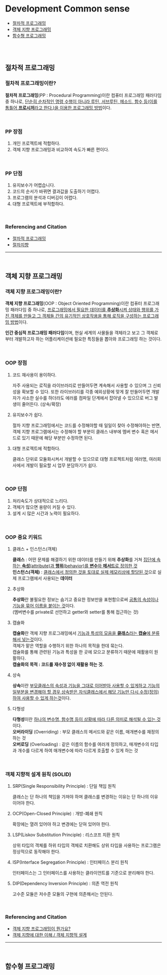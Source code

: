 
# Development Common sense

 - [절차적 프로그래밍](#절차적-프로그래밍)
 - [객체 지향 프로그래밍](#객체-지향-프로그래밍)
 - [함수형 프로그래밍](#함수형-프로그래밍)

</br>
</br>

## 절차적 프로그래밍

### 절차적 프로그래밍이란?

**절차적 프로그래밍**(PP : Procedural Programming)이란 컴퓨터 프로그래밍 패러다임 중 하나로, <u>단순히 순차적인 명령 수행이 아니라 루틴, 서브루틴, 메소드, 함수 등(이를 통틀어 **프로시저**라고 한다.)을 이용한 프로그래밍 방법</U>이다.

</br>

### PP 장점

1. 개인 프로젝트에 적합하다.
2. 객체 지향 프로그래밍과 비교하여 속도가 빠른 편이다.

</br>

### PP 단점

1. 유지보수가 어렵습니다.
2. 코드의 순서가 바뀌면 결과값을 도출하기 어렵다.
3. 프로그램의 분석과 디버깅이 어렵다.
4. 대형 프로젝트에 부적합하다.

</br>


### Referencing and Citation
- [절차적 프로그래밍](https://velog.io/@pneuma/%EC%A0%88%EC%B0%A8%EC%A0%81-%ED%94%84%EB%A1%9C%EA%B7%B8%EB%9E%98%EB%B0%8D-%EA%B0%9D%EC%B2%B4%EC%A7%80%ED%96%A5-%ED%94%84%EB%A1%9C%EA%B7%B8%EB%9E%98%EB%B0%8D)
- [절차지향](http://www.incodom.kr/%EC%A0%88%EC%B0%A8_%EC%A7%80%ED%96%A5)

---
</br>

## 객체 지향 프로그래밍

### 객체 지향 프로그래밍이란?

**객체 지향 프로그래밍**(OOP : Object Oriented Programming)이란 컴퓨터 프로그래밍 패러다임 중 하나로, <u>프로그래밍에서 필요한 데이터를 **추상화**시켜 상태와 행위를 가진 객체를 만들고 그 객체들 간의 유기적인 상호작용을 통해 로직을 구성하는 프로그래밍 방법</u>이다.

**인간 중심적 프로그래밍 패러다임**이며, 현실 세계의 사물들을 객체라고 보고 그 객체로부터 개발하고자 하는 어플리케이션에 필요한 특징들을 뽑아와 프로그래밍 하는 것이다.

</br>

### OOP 장점

1. 코드 재사용이 용이하다.

   자주 사용되는 로직을 라이브러리로 만들어두면 계속해서 사용할 수 있으며 그 신뢰성을 확보할 수 있다. 또한 라이브러리를 각종 예외상황에 맞게 잘 만들어두면 개발자가 사소한 실수를 하더라도 에러를 컴파일 단계에서 잡아낼 수 있으므로 버그 발생이 줄어든다. (상속/확장)

2. 유지보수가 쉽다.

   절차 지향 프로그래밍에서는 코드를 수정해야할 때 일일이 찾아 수정해야하는 반면, 객체 지향 프로그램에서는 수정해야 할 부분이 클래스 내부에 멤버 변수 혹은 메서드로 있기 때문에 해당 부분만 수정하면 된다.

3. 대형 프로젝트에 적합하다. 
 
   클래스 단위로 모듈화시켜서 개발할 수 있으므로 대형 프로젝트처럼 여러명, 여러회사에서 개발이 필요할 시 업무 분담하기가 쉽다.

</br>

### OOP 단점

1. 처리속도가 상대적으로 느리다.
2. 객체가 많으면 용량이 커질 수 있다.
3. 설계 시 많은 시간과 노력이 필요하다.

</br>

### OOP 중요 키워드

1. 클래스 + 인스턴스(객체)
   
   **클래스** : 어떤 문제를 해결하기 위한 데이터를 만들기 위해 **추상화**를 거쳐 <u>집단에 속하는 **속성**(attribute)과 **행위**(behavior)를 **변수**와 **메서드**로 정의한 것</u>  
   **인스턴스(객체)** : <u>클래스에서 정의한 것을 토대로 실제 메모리상에 할당된 것</u>으로 실제 프로그램에서 사용되는 **데이터**

2. 추상화
   
   **추상화**란 불필요한 정보는 숨기고 중요한 정보만을 표현함으로써 <u>공통의 속성이나 기능을 묶어 이름을 붙이는 것</u>이다.   
   (멤버변수를 private로 선언하고 getter와 setter를 통해 접근하는 것)

3. 캡슐화
   
    **캡슐화**란 객체 지향 프로그래밍에서 <u>기능과 특성의 모음을 **클래스**라는 **캡슐**에 분류해서 넣는것</u>이다.  
    객체가 맡은 역할을 수행하기 위한 하나의 목적을 한데 묶는다.  
    캡슐화를 통해 관련된 기능과 특성을 한 곳에 모으고 분류하기 때문에 재활용이 원활하다.  
    **캡술화의 목적 : 코드를 재수정 없이 재활용 하는 것.**

4. 상속  
   
    **상속**이란 <u>부모클래스의 속성과 기능을 그대로 이어받아 사용할 수 있게하고 기능의 일부분을 변경해야 할 경우 상속받은 자식클래스에서 해당 기능만 다시 수정(정의)하여 사용할 수 있게 하는것</u>이다.

5. 다형성  
   
    **다형성**이란 <u>하나의 변수명, 함수명 등이 상황에 따라 다른 의미로 해석될 수 있는 것</u>이다.  
    **오버라이딩** (Overriding) : 부모 클래스의 메서드와 같은 이름, 매개변수를 재정의 하는 것  
    **오버로딩** (Overloading) : 같은 이름의 함수를 여러개 정의하고, 매개변수의 타입과 개수를 다르게 하여 매개변수에 따라 다르게 호출할 수 있게 하는 것

</br>


### 객체 지향적 설계 원칙 (SOLID)

1. SRP(Single Responsibility Principle) : 단일 책임 원칙

    클래스는 단 하나의 책임을 가져야 하며 클래스를 변경하는 이유는 단 하나의 이유이어야 한다.

2. OCP(Open-Closed Principle) : 개방-폐쇄 원칙

    확장에는 열려 있어야 하고 변경에는 닫혀 있어야 한다.

3. LSP(Liskov Substitution Principle) : 리스코프 치환 원칙

    상위 타입의 객체를 하위 타입의 객체로 치환해도 상위 타입을 사용하는 프로그램은 정상적으로 동작해야 한다.

4. ISP(Interface Segregation Principle) : 인터페이스 분리 원칙

    인터페이스는 그 인터페이스를 사용하는 클라이언트를 기준으로 분리해야 한다.

5. DIP(Dependency Inversion Principle) : 의존 역전 원칙
   
    고수준 모듈은 저수준 모듈의 구현에 의존해서는 안된다.

</br>

### Referencing and Citation
- [객체 지향 프로그래밍이 뭔가요?](https://jeong-pro.tistory.com/95)
- [객체 지향에 대한 이해 / 객체 지향적 설계](https://asfirstalways.tistory.com/177)

---
</br>

## 함수형 프로그래밍